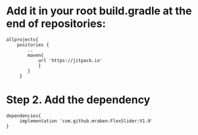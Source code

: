 
# Add it in your root build.gradle at the end of repositories:
    allprojects{
        positories {
            ..
            maven{
                url 'https://jitpack.io'
                }
            }
         }
# Step 2. Add the dependency
    dependencies{
         implementation 'com.github.mraben:FlexSlider:V1.0'
    }
